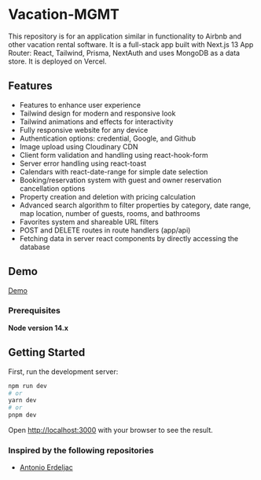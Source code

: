 # Vacation-MGMT

This repository is for an application similar in functionality to Airbnb and other vacation rental software. It is a full-stack app built with Next.js 13 App Router: React, Tailwind, Prisma, NextAuth and uses MongoDB as a data store. It is deployed on Vercel.

## Features

- Features to enhance user experience
- Tailwind design for modern and responsive look
- Tailwind animations and effects for interactivity
- Fully responsive website for any device
- Authentication options: credential, Google, and Github
- Image upload using Cloudinary CDN
- Client form validation and handling using react-hook-form
- Server error handling using react-toast
- Calendars with react-date-range for simple date selection
- Booking/reservation system with guest and owner reservation cancellation options
- Property creation and deletion with pricing calculation
- Advanced search algorithm to filter properties by category, date range, map location, number of guests, rooms, and bathrooms
- Favorites system and shareable URL filters
- POST and DELETE routes in route handlers (app/api)
- Fetching data in server react components by directly accessing the database

## Demo 

[Demo](https://vacation-mgmt.vercel.app/)

### Prerequisites

**Node version 14.x**
## Getting Started

First, run the development server:

```bash
npm run dev
# or
yarn dev
# or
pnpm dev
```

Open [http://localhost:3000](http://localhost:3000) with your browser to see the result.

### Inspired by the following repositories

- [Antonio Erdeljac](https://github.com/AntonioErdeljac/next13-airbnb-clone/tree/master)
